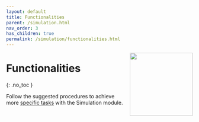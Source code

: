 ```yaml
---
layout: default
title: Functionalities
parent: /simulation.html
nav_order: 3
has_children: true
permalink: /simulation/functionalities.html
---
```


<img src="../assets/images/logos/logo-simulation_400px.png" width="170" style="float:right; margin-left: 15px;"/>

# Functionalities
{: .no_toc }

Follow the suggested procedures to achieve more <u>specific tasks</u> with the Simulation module.